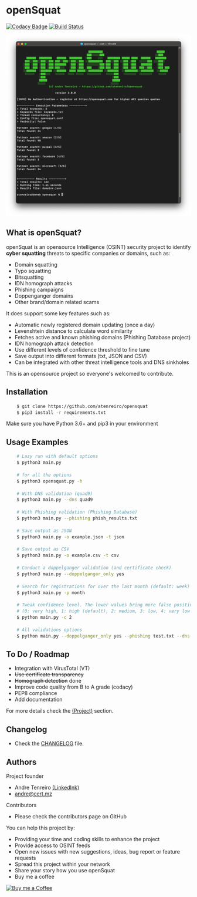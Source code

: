 openSquat
====

[![Codacy Badge](https://api.codacy.com/project/badge/Grade/9231646e8ddf4efc9fb1f62f628df34a)](https://www.codacy.com/manual/atenreiro/opensquat?utm_source=github.com&amp;utm_medium=referral&amp;utm_content=atenreiro/opensquat&amp;utm_campaign=Badge_Grade)
[![Build Status](https://travis-ci.com/atenreiro/opensquat.svg?branch=master)](https://travis-ci.com/atenreiro/opensquat)

![alt text](https://raw.githubusercontent.com/atenreiro/opensquat/master/screenshots/openSquat.PNG)

What is openSquat?
-------------

openSquat is an opensource Intelligence (OSINT) security project to identify **cyber squatting** threats to specific companies or domains, such as:

*  Domain squatting
*  Typo squatting
*  Bitsquatting
*  IDN homograph attacks
*  Phishing campaigns
*  Doppenganger domains
*  Other brand/domain related scams

It does support some key features such as:

*  Automatic newly registered domain updating (once a day)
*  Levenshtein distance to calculate word similarity
*  Fetches active and known phishing domains (Phishing Database project)
*  IDN homograph attack detection
*  Use different levels of confidence threshold to fine tune
*  Save output into different formats (txt, JSON and CSV)
*  Can be integrated with other threat intelligence tools and DNS sinkholes

This is an opensource project so everyone's welcomed to contribute.


Installation
------------

```bash
    $ git clone https://github.com/atenreiro/opensquat
    $ pip3 install -r requirements.txt
```

Make sure you have Python 3.6+ and pip3 in your environment

Usage Examples
------------

```bash
    # Lazy run with default options
    $ python3 main.py

    # for all the options
    $ python3 opensquat.py -h

    # With DNS validation (quad9)
    $ python3 main.py --dns quad9

    # With Phishing validation (Phishing Database)
    $ python3 main.py --phishing phish_results.txt

    # Save output as JSON
    $ python3 main.py -o example.json -t json

    # Save output as CSV
    $ python3 main.py -o example.csv -t csv

    # Conduct a doppelganger validation (and certificate check)
    $ python3 main.py --doppelganger_only yes

    # Search for registrations for over the last month (default: week)
    $ python3 main.py -p month

    # Tweak confidence level. The lower values bring more false positives
    # (0: very high, 1: high (default), 2: medium, 3: low, 4: very low
    $ python main.py -c 2

    # All validations options
    $ python main.py --doppelganger_only yes --phishing test.txt --dns quad9

```

To Do / Roadmap
-------------
*  Integration with VirusTotal (VT)
*  ~~Use certificate transparency~~
*  ~~Homograph detection~~ done
*  Improve code quality from B to A grade (codacy)
*  PEP8 compliance
*  Add documentation

For more details check the [(Project)](https://github.com/atenreiro/opensquat/projects) section.

Changelog
-------------
*  Check the [CHANGELOG](https://github.com/atenreiro/opensquat/blob/master/CHANGELOG) file.

Authors
-------------
Project founder
*  Andre Tenreiro [(LinkedInk)](https://www.linkedin.com/in/andretenreiro/)
*  andre@cert.mz

Contributors
*  Please check the contributors page on GitHub

You can help this project by:
*  Providing your time and coding skills to enhance the project
*  Provide access to OSINT feeds
*  Open new issues with new suggestions, ideas, bug report or feature requests
*  Spread this project within your network
*  Share your story how you use openSquat
*  Buy me a coffee

[![Buy me a Coffee](https://www.ko-fi.com/img/githubbutton_sm.svg)](https://ko-fi.com/H2H81XC1Y)
